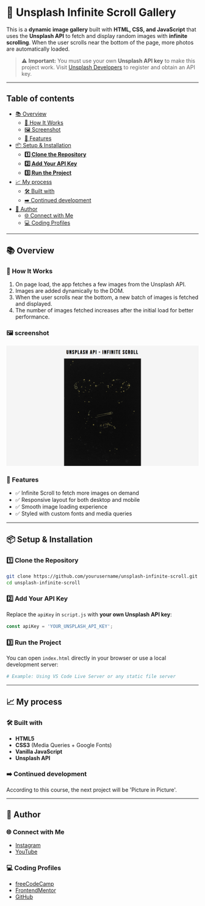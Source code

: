 
# 📸 Unsplash Infinite Scroll Gallery

This is a **dynamic image gallery** built with **HTML, CSS, and JavaScript** that uses the **Unsplash API** to fetch and display random images with **infinite scrolling**. When the user scrolls near the bottom of the page, more photos are automatically loaded.

> ⚠️ **Important:** You must use your own **Unsplash API key** to make this project work. Visit [Unsplash Developers](https://unsplash.com/developers) to register and obtain an API key.

---

## Table of contents

- [📚 Overview](#-overview)
  - [🧠 How It Works](#-how-it-works)
  - [🖼️ Screenshot](#️-screenshot)
  - [📌 Features](#-features)
- [📦 Setup & Installation](#-setup--installation)
  - [**1️⃣ Clone the Repository**](#1️⃣-clone-the-repository)
  - [**2️⃣ Add Your API Key**](#2️⃣-add-your-api-key)
  - [**3️⃣ Run the Project**](#3️⃣-run-the-project)
- [📈 My process](#-my-process)
  - [🛠️ Built with](#️-built-with)
  - [➡️ Continued development](#️-continued-development)
- [👤 Author](#-author)
  - [🌐 Connect with Me](#-Connect-with-Me)
  - [💻 Coding Profiles](#-Coding-Profiles)

---

## 📚 Overview

### 🧠 How It Works

1. On page load, the app fetches a few images from the Unsplash API.
2. Images are added dynamically to the DOM.
3. When the user scrolls near the bottom, a new batch of images is fetched and displayed.
4. The number of images fetched increases after the initial load for better performance.

### 🖼️ screenshot

![](./assets/screenshot.jpg)

### 📌 Features
- ✅ Infinite Scroll to fetch more images on demand
- ✅ Responsive layout for both desktop and mobile
- ✅ Smooth image loading experience
- ✅ Styled with custom fonts and media queries

---

## 📦 Setup & Installation

### **1️⃣ Clone the Repository**
```bash
git clone https://github.com/yourusername/unsplash-infinite-scroll.git
cd unsplash-infinite-scroll
```

### **2️⃣ Add Your API Key**
Replace the `apiKey` in `script.js` with **your own Unsplash API key**:
```js
const apiKey = 'YOUR_UNSPLASH_API_KEY';
```

### **3️⃣ Run the Project**
You can open `index.html` directly in your browser or use a local development server:
```bash
# Example: Using VS Code Live Server or any static file server
```

---

## 📈 My process

### 🛠️ Built with
- **HTML5**
- **CSS3** (Media Queries + Google Fonts)
- **Vanilla JavaScript**
- **Unsplash API**

### ➡️ Continued development

According to this course, the next project will be 'Picture in Picture'.

---

## 👤 Author

### 🌐 Connect with Me

- [Instagram](https://www.instagram.com/DalaScript)
- [YouTube](https://www.youtube.com/@DalaScript)

### 💻 Coding Profiles

- [freeCodeCamp](https://www.freecodecamp.org/DalaScript)
- [FrontendMentor](https://www.frontendmentor.io/profile/DalaScript)
- [GitHub](https://github.com/DalaScript)
